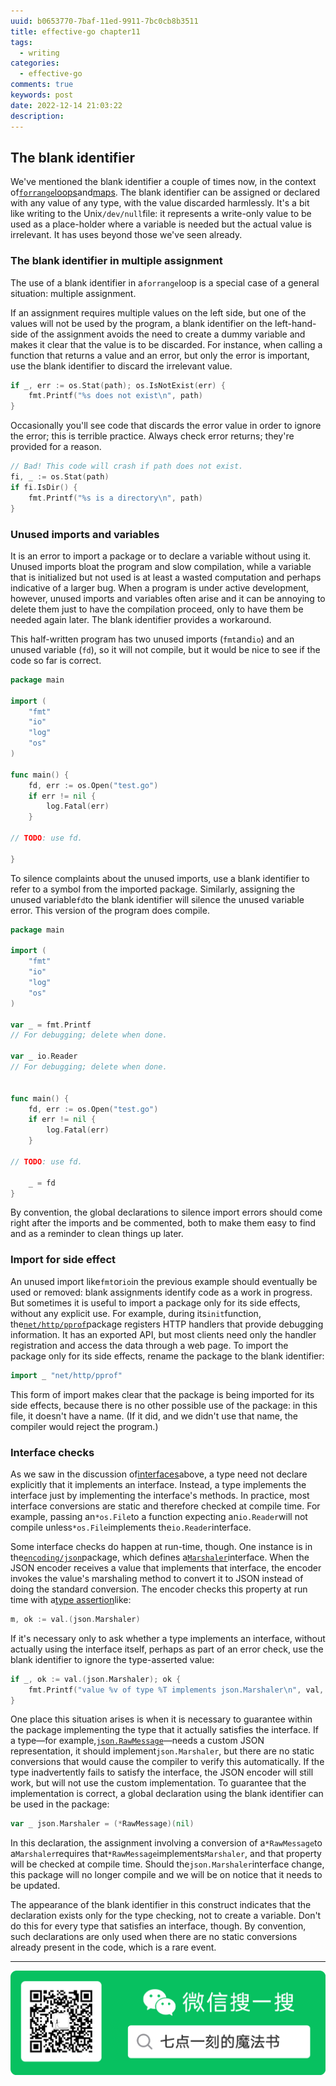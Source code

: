 ```yaml
---
uuid: b0653770-7baf-11ed-9911-7bc0cb8b3511
title: effective-go chapter11
tags:
  - writing
categories:
  - effective-go
comments: true
keywords: post
date: 2022-12-14 21:03:22
description:
---
```


<!--more-->
<!-- 1. 发布前：删除草稿的 uuid -->
<!-- 2. 发布后：补充tag，category -->

## The blank identifier 

We've mentioned the blank identifier a couple of times now, in the context of[`forrange`loops](https://docs.huihoo.com/go/golang.org/doc/effective_go.html#for)and[maps](https://docs.huihoo.com/go/golang.org/doc/effective_go.html#maps). The blank identifier can be assigned or declared with any value of any type, with the value discarded harmlessly. It's a bit like writing to the Unix`/dev/null`file: it represents a write-only value to be used as a place-holder where a variable is needed but the actual value is irrelevant. It has uses beyond those we've seen already.

### The blank identifier in multiple assignment 

The use of a blank identifier in a`forrange`loop is a special case of a general situation: multiple assignment.

If an assignment requires multiple values on the left side, but one of the values will not be used by the program, a blank identifier on the left-hand-side of the assignment avoids the need to create a dummy variable and makes it clear that the value is to be discarded. For instance, when calling a function that returns a value and an error, but only the error is important, use the blank identifier to discard the irrelevant value.

```go
if _, err := os.Stat(path); os.IsNotExist(err) {
	fmt.Printf("%s does not exist\n", path)
}

```

Occasionally you'll see code that discards the error value in order to ignore the error; this is terrible practice. Always check error returns; they're provided for a reason.

```go
// Bad! This code will crash if path does not exist.
fi, _ := os.Stat(path)
if fi.IsDir() {
    fmt.Printf("%s is a directory\n", path)
}

```

### Unused imports and variables 

It is an error to import a package or to declare a variable without using it. Unused imports bloat the program and slow compilation, while a variable that is initialized but not used is at least a wasted computation and perhaps indicative of a larger bug. When a program is under active development, however, unused imports and variables often arise and it can be annoying to delete them just to have the compilation proceed, only to have them be needed again later. The blank identifier provides a workaround.

This half-written program has two unused imports \(`fmt`and`io`\) and an unused variable \(`fd`\), so it will not compile, but it would be nice to see if the code so far is correct.

```go
package main

import (
    "fmt"
    "io"
    "log"
    "os"
)

func main() {
    fd, err := os.Open("test.go")
    if err != nil {
        log.Fatal(err)
    }
    
// TODO: use fd.

}
```

To silence complaints about the unused imports, use a blank identifier to refer to a symbol from the imported package. Similarly, assigning the unused variable`fd`to the blank identifier will silence the unused variable error. This version of the program does compile.

```go
package main

import (
    "fmt"
    "io"
    "log"
    "os"
)

var _ = fmt.Printf 
// For debugging; delete when done.

var _ io.Reader    
// For debugging; delete when done.


func main() {
    fd, err := os.Open("test.go")
    if err != nil {
        log.Fatal(err)
    }
    
// TODO: use fd.

    _ = fd
}
```

By convention, the global declarations to silence import errors should come right after the imports and be commented, both to make them easy to find and as a reminder to clean things up later.

### Import for side effect 

An unused import like`fmt`or`io`in the previous example should eventually be used or removed: blank assignments identify code as a work in progress. But sometimes it is useful to import a package only for its side effects, without any explicit use. For example, during its`init`function, the[`net/http/pprof`](https://docs.huihoo.com/go/golang.org/pkg/net/http/pprof/index.html)package registers HTTP handlers that provide debugging information. It has an exported API, but most clients need only the handler registration and access the data through a web page. To import the package only for its side effects, rename the package to the blank identifier:

```go
import _ "net/http/pprof"

```

This form of import makes clear that the package is being imported for its side effects, because there is no other possible use of the package: in this file, it doesn't have a name. \(If it did, and we didn't use that name, the compiler would reject the program.\)

### Interface checks 

As we saw in the discussion of[interfaces](https://docs.huihoo.com/go/golang.org/doc/effective_go.html#interfaces_and_types)above, a type need not declare explicitly that it implements an interface. Instead, a type implements the interface just by implementing the interface's methods. In practice, most interface conversions are static and therefore checked at compile time. For example, passing an`*os.File`to a function expecting an`io.Reader`will not compile unless`*os.File`implements the`io.Reader`interface.

Some interface checks do happen at run-time, though. One instance is in the[`encoding/json`](https://docs.huihoo.com/go/golang.org/pkg/encoding/json/index.html)package, which defines a[`Marshaler`](https://docs.huihoo.com/go/golang.org/pkg/encoding/json/index.html#Marshaler)interface. When the JSON encoder receives a value that implements that interface, the encoder invokes the value's marshaling method to convert it to JSON instead of doing the standard conversion. The encoder checks this property at run time with a[type assertion](https://docs.huihoo.com/go/golang.org/doc/effective_go.html#interface_conversions)like:

```go
m, ok := val.(json.Marshaler)

```

If it's necessary only to ask whether a type implements an interface, without actually using the interface itself, perhaps as part of an error check, use the blank identifier to ignore the type-asserted value:

```go
if _, ok := val.(json.Marshaler); ok {
    fmt.Printf("value %v of type %T implements json.Marshaler\n", val, val)
}

```

One place this situation arises is when it is necessary to guarantee within the package implementing the type that it actually satisfies the interface. If a type—for example,[`json.RawMessage`](https://docs.huihoo.com/go/golang.org/pkg/encoding/json/index.html#RawMessage)—needs a custom JSON representation, it should implement`json.Marshaler`, but there are no static conversions that would cause the compiler to verify this automatically. If the type inadvertently fails to satisfy the interface, the JSON encoder will still work, but will not use the custom implementation. To guarantee that the implementation is correct, a global declaration using the blank identifier can be used in the package:

```go
var _ json.Marshaler = (*RawMessage)(nil)

```

In this declaration, the assignment involving a conversion of a`*RawMessage`to a`Marshaler`requires that`*RawMessage`implements`Marshaler`, and that property will be checked at compile time. Should the`json.Marshaler`interface change, this package will no longer compile and we will be on notice that it needs to be updated.

The appearance of the blank identifier in this construct indicates that the declaration exists only for the type checking, not to create a variable. Don't do this for every type that satisfies an interface, though. By convention, such declarations are only used when there are no static conversions already present in the code, which is a rare event.

  




---
![20200131220947.png](images/leunggeorge.github.io-image-9.png)
